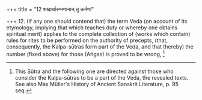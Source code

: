 +++
title = "12 शब्दार्थारम्भणानान् तु कर्मणां"

+++
12. (If any one should contend that) the term Veda (on account of its etymology, implying that which teaches duty or whereby one obtains spiritual merit) applies to the complete collection of (works which contain) rules for rites to be performed on the authority of precepts, (that, consequently, the Kalpa-sūtras form part of the Veda, and that thereby) the number (fixed above) for those (Aṅgas) is proved to be wrong, [^7] 


[^7]:  This Sūtra and the following one are directed against those who consider the Kalpa-sūtras to be a part of the Veda, the revealed texts. See also Max Müller's History of Ancient Sanskrit Literature, p. 95 seq.
